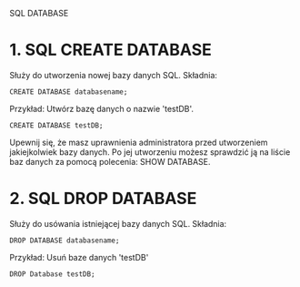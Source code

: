 SQL DATABASE

# 1. SQL CREATE DATABASE 
Służy do utworzenia nowej bazy danych SQL.
Składnia:
```
CREATE DATABASE databasename;
```
Przykład: Utwórz bazę danych o nazwie 'testDB'.
```
CREATE DATABASE testDB;
```
Upewnij się, że masz uprawnienia administratora przed utworzeniem jakiejkolwiek bazy danych. Po jej utworzeniu możesz sprawdzić ją na liście baz danych za pomocą polecenia: SHOW DATABASE.

# 2. SQL DROP DATABASE
Służy do usówania istniejącej bazy danych SQL.
Składnia:
```
DROP DATABASE databasename;
```
Przykład: Usuń baze danych 'testDB'
```
DROP Database testDB;
```
